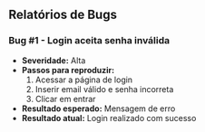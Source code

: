## Relatórios de Bugs

### Bug #1 - Login aceita senha inválida
- **Severidade:** Alta
- **Passos para reproduzir:**
  1. Acessar a página de login
  2. Inserir email válido e senha incorreta
  3. Clicar em entrar
- **Resultado esperado:** Mensagem de erro
- **Resultado atual:** Login realizado com sucesso
